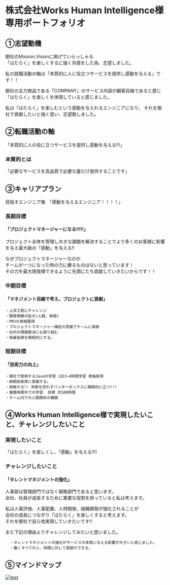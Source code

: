 # 株式会社Works Human Intelligence様　専用ポートフォリオ

## ①志望動機

  御社のMission,Visionに掲げていらっしゃる</br>
  「はたらく」を楽しくするに強く共感をした為、志望しました。

  私の就職活動の軸は「本質的に人に役立つサービスを提供し感動を与える」です！！</br>

  御社の主力商品である「COMPANY」のサービス内容が顧客目線であると感じ</br>
  「はたらく」を楽しくを体現していると感じました。</br>

  私は「はたらく」を楽しむという感動を与えれるエンジニアになり、
  それを御社で貢献したいと強く思い、志望致しました。</br>


## ②転職活動の軸 

  「本質的に人の役に立つサービスを提供し感動を与える!!!」

### 本質的とは  

  「必要なサービスを高品質で必要な量だけ提供することです」

## ③キャリアプラン 

  目指すエンジニア像　「感動を与えるエンジニア！！！！」

### 長期目標 

  #### 「プロジェクトマネージャーになる!!!!!」
   
   プロジェクト全体を管理し大きな課題を解決することでより多くのお客様に影響を与え最大級の「感動」を与える!!</br>

   なぜプロジェクトマネージャーなのか</br>
   チームが一つになった時の力に勝るものはないと思っています！</br>
   その力を最大限発揮できるように先頭にたち貢献していきたいからです！！


### 中期目標 

  #### 「マネジメント目線で考え、プロジェクトに貢献」
    ・上流工程にチャレンジ
    ・開発規模の拡大(人数、単価)
    ・PMJの資格獲得
    ・プロジェクトマネージャー補佐の意識でチームに貢献
    ・社内の課題解決にも取り組む
    ・後輩指導を積極的にする。


### 短期目標 

  #### 「技術力の向上」 
    ・御社で使用するJavaの学習 1日3~4時間学習 資格取得
    ・納期前倒常に意識する。
    ・挑戦する!! 失敗を恐れずバッターボックスに積極的に立つ!!!
    ・業務時間外での学習  目標 月100時間
    ・チーム内での人間関係の構築




## ④Works Human Intelligence様で実現したいこと、チャレンジしたいこと  

  ### 実現したいこと  
  「はたらく」を楽しくし、「感動」を与える!!!!


  ### チャレンジしたいこと
  #### 「タレントマネジメントの強化」  
   人事部は管理部門ではなく戦略部門であると思います。</br>
   会社、社員が成長するために重要な役割を担っていると私は考えます。

  私は人事評価、人事配置、人材開発、組織開発が強化されることが</br>
  会社の成長につながり「はたらく」を楽しくすると考えます。</br>
  それを御社で自ら他実現していきたいです!!</br>
  
  また下記の理由よりチャレンジしてみたいと思いました。</br>

      ・タレントマネジメントの強化がサービスの本質に与える影響が大きいと感じました。
      ・働くすべての人、時間に対して貢献ができる。

   

  ## ⑤マインドマップ

  [![test](https://i.gyazo.com/73bfc3a5a0806dd33dffe4e7924ea0ed.png)](https://gyazo.com/73bfc3a5a0806dd33dffe4e7924ea0ed)

